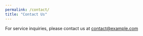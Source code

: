 ```yaml
---
permalink: /contact/
title: "Contact Us"
---
```


For service inquiries, please contact us at [contact@example.com](mailto:contact@example.com)

